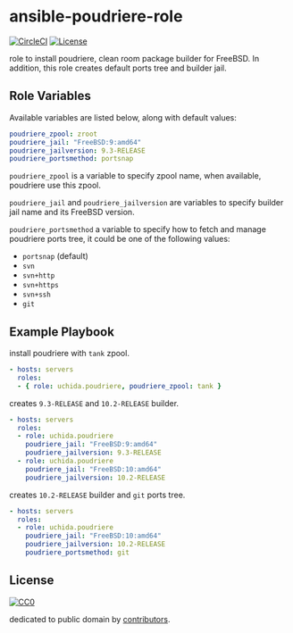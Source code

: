 # ansible-poudriere-role

[![CircleCI](https://img.shields.io/circleci/project/uchida/ansible-poudriere-role.svg)](https://circleci.com/gh/uchida/ansible-poudriere-role)
[![License](https://img.shields.io/github/license/uchida/ansible-poudriere-role.svg)](http://creativecommons.org/publicdomain/zero/1.0/deed)

role to install poudriere, clean room package builder for FreeBSD.
In addition, this role creates default ports tree and builder jail.

## Role Variables

Available variables are listed below, along with default values:

```yaml
poudriere_zpool: zroot
poudriere_jail: "FreeBSD:9:amd64"
poudriere_jailversion: 9.3-RELEASE
poudriere_portsmethod: portsnap
```

`poudriere_zpool` is a variable to specify zpool name, when available, poudriere use this zpool.

`poudriere_jail` and `poudriere_jailversion` are variables to specify builder jail name and its FreeBSD version.

`poudriere_portsmethod` a variable to specify how to fetch and manage poudriere ports tree, it could be one of the following values:

  - `portsnap` (default)
  - `svn`
  - `svn+http`
  - `svn+https`
  - `svn+ssh`
  - `git`

## Example Playbook

install poudriere with `tank` zpool.
```yaml
- hosts: servers
  roles:
  - { role: uchida.poudriere, poudriere_zpool: tank }
```

creates `9.3-RELEASE` and `10.2-RELEASE` builder.
```yaml
- hosts: servers
  roles:
  - role: uchida.poudriere
    poudriere_jail: "FreeBSD:9:amd64"
    poudriere_jailversion: 9.3-RELEASE
  - role: uchida.poudriere
    poudriere_jail: "FreeBSD:10:amd64"
    poudriere_jailversion: 10.2-RELEASE
```

creates `10.2-RELEASE` builder and `git` ports tree.
```yaml
- hosts: servers
  roles:
  - role: uchida.poudriere
    poudriere_jail: "FreeBSD:10:amd64"
    poudriere_jailversion: 10.2-RELEASE
    poudriere_portsmethod: git
```

## License

[![CC0](http://i.creativecommons.org/p/zero/1.0/88x31.png "CC0")](http://creativecommons.org/publicdomain/zero/1.0/deed)

dedicated to public domain by [contributors](https://github.com/uchida/packer-poudriere/graphs/contributors).
